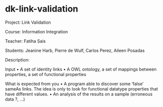 # dk-link-validation

Project: Link Validation

Course: Information Integration

Teacher: Fatiha Sais

Students: Jeanine Harb, Pierre de Wulf, Carlos Perez, Aileen Posadas

Description:

  Input
  • A set of identity links
  • A OWL ontology, a set of mappings between properties, a set of functional properties
  
  What is expected from you
  • A program able to discover some ‘false’ sameAs links. The idea is only to look for functional datatype properties that have different values.
  • An analysis of the results on a sample (erroneous data ?, …)
